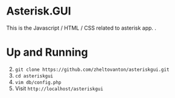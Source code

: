 # Asterisk.GUI

 This is the Javascript / HTML / CSS related to asterisk app. .

# Up and Running

2. `git clone https://github.com/zheltovanton/asteriskgui.git`
1. `cd asteriskgui`
1. `vim db/config.php`
5. Visit `http://localhost/asteriskgui`

